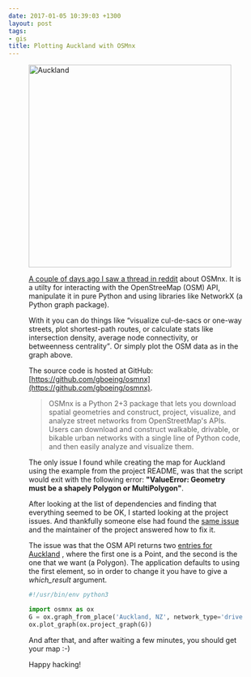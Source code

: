 ```yaml
---
date: 2017-01-05 10:39:03 +1300
layout: post
tags:
- gis
title: Plotting Auckland with OSMnx
---
```


<div class='row'>
<div class="ui fluid container">
<figure>
<a  href="{{assets.figure_1}}" rel="prettyPhoto" class="thumbnail" title="Auckland">
<img style="height: 400px;" class="ui image" src="{{assets.figure_1}}" alt="Auckland" />


A couple of days ago I saw [a thread in reddit](https://www.reddit.com/r/gis/comments/5lnjxs/creating_squaremile_figureground_diagrams_of/)
about OSMnx. It is a utilty for interacting with the OpenStreeMap (OSM)
API, manipulate it in pure Python and using libraries like NetworkX (a Python graph package).

With it you can do things like <q>visualize cul-de-sacs or one-way streets, plot shortest-path routes, or calculate stats like intersection density, average node connectivity, or betweenness centrality</q>. Or simply
plot the OSM data as in the graph above.

The source code is hosted at GitHub: [https://github.com/gboeing/osmnx](https://github.com/gboeing/osmnx).

<blockquote cite="https://github.com/gboeing/osmnx">OSMnx is a Python 2+3 package that lets you download spatial geometries and construct, project, visualize, and analyze street networks from OpenStreetMap's APIs. Users can download and construct walkable, drivable, or bikable urban networks with a single line of Python code, and then easily analyze and visualize them.</blockquote>

The only issue I found while creating the map for Auckland using the example from the project
README, was that the script would exit with the following error: **"ValueError: Geometry must be a shapely Polygon or MultiPolygon"**.

After looking at the list of dependencies and finding that everything seemed to be OK,
I started looking at the project issues. And thankfully someone else had found the
[same issue](https://github.com/gboeing/osmnx/issues/16)
and the maintainer of the project answered how to fix it.

The issue was that the OSM API returns two [entries for Auckland](https://nominatim.openstreetmap.org/search?format=json&limit=10&dedupe=0&polygon_geojson=1&q=Auckland,%20New%20Zealand)
, where the first one is a Point, and the
second is the one that we want (a Polygon). The application defaults to using the first element,
so in order to change it you have to give a *which_result* argument.

```python
#!/usr/bin/env python3

import osmnx as ox
G = ox.graph_from_place('Auckland, NZ', network_type='drive', which_result=2)
ox.plot_graph(ox.project_graph(G))
```

And after that, and after waiting a few minutes, you should get your map :-)

Happy hacking!
